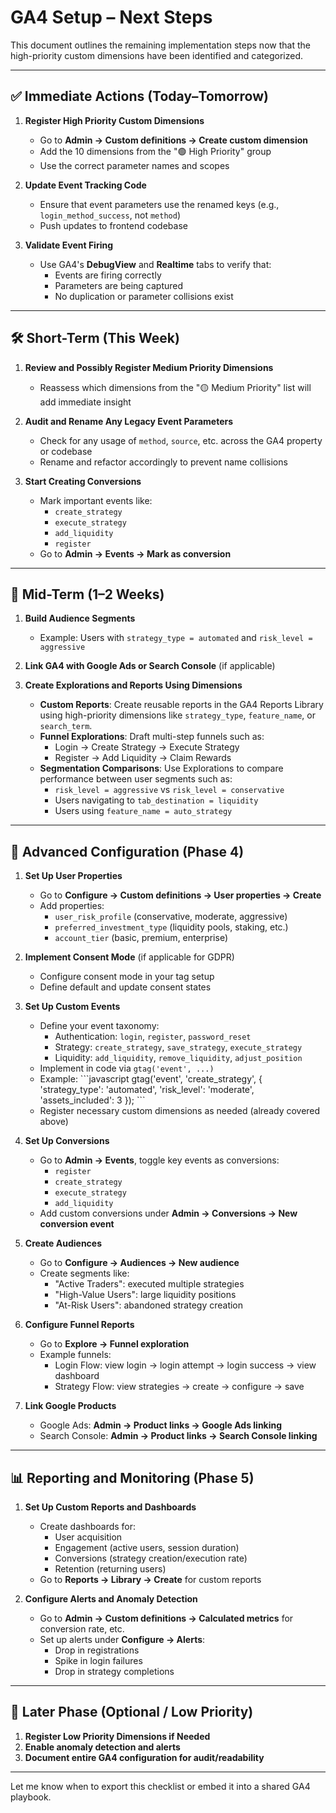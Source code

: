 # GA4 Setup – Next Steps

This document outlines the remaining implementation steps now that the high-priority custom dimensions have been identified and categorized.

---

## ✅ Immediate Actions (Today–Tomorrow)

1. **Register High Priority Custom Dimensions**

   - Go to **Admin → Custom definitions → Create custom dimension**
   - Add the 10 dimensions from the "🟢 High Priority" group
   - Use the correct parameter names and scopes

2. **Update Event Tracking Code**

   - Ensure that event parameters use the renamed keys (e.g., `login_method_success`, not `method`)
   - Push updates to frontend codebase

3. **Validate Event Firing**

   - Use GA4's **DebugView** and **Realtime** tabs to verify that:
     - Events are firing correctly
     - Parameters are being captured
     - No duplication or parameter collisions exist

---

## 🛠️ Short-Term (This Week)

1. **Review and Possibly Register Medium Priority Dimensions**

   - Reassess which dimensions from the "🟡 Medium Priority" list will add immediate insight

2. **Audit and Rename Any Legacy Event Parameters**

   - Check for any usage of `method`, `source`, etc. across the GA4 property or codebase
   - Rename and refactor accordingly to prevent name collisions

3. **Start Creating Conversions**

   - Mark important events like:
     - `create_strategy`
     - `execute_strategy`
     - `add_liquidity`
     - `register`
   - Go to **Admin → Events → Mark as conversion**

---

## 📅 Mid-Term (1–2 Weeks)

1. **Build Audience Segments**

   - Example: Users with `strategy_type = automated` and `risk_level = aggressive`

2. **Link GA4 with Google Ads or Search Console** (if applicable)

3. **Create Explorations and Reports Using Dimensions**

   - **Custom Reports**: Create reusable reports in the GA4 Reports Library using high-priority dimensions like `strategy_type`, `feature_name`, or `search_term`.
   - **Funnel Explorations**: Draft multi-step funnels such as:
     - Login → Create Strategy → Execute Strategy
     - Register → Add Liquidity → Claim Rewards
   - **Segmentation Comparisons**: Use Explorations to compare performance between user segments such as:
     - `risk_level = aggressive` vs `risk_level = conservative`
     - Users navigating to `tab_destination = liquidity`
     - Users using `feature_name = auto_strategy`

---

## 📘 Advanced Configuration (Phase 4)

1. **Set Up User Properties**
   - Go to **Configure → Custom definitions → User properties → Create**
   - Add properties:
     - `user_risk_profile` (conservative, moderate, aggressive)
     - `preferred_investment_type` (liquidity pools, staking, etc.)
     - `account_tier` (basic, premium, enterprise)

2. **Implement Consent Mode** (if applicable for GDPR)
   - Configure consent mode in your tag setup
   - Define default and update consent states

3. **Set Up Custom Events**
   - Define your event taxonomy:
     - Authentication: `login`, `register`, `password_reset`
     - Strategy: `create_strategy`, `save_strategy`, `execute_strategy`
     - Liquidity: `add_liquidity`, `remove_liquidity`, `adjust_position`
   - Implement in code via `gtag('event', ...)`
   - Example:
     \`\`\`javascript
     gtag('event', 'create_strategy', {
       'strategy_type': 'automated',
       'risk_level': 'moderate',
       'assets_included': 3
     });
     \`\`\`
   - Register necessary custom dimensions as needed (already covered above)

4. **Set Up Conversions**
   - Go to **Admin → Events**, toggle key events as conversions:
     - `register`
     - `create_strategy`
     - `execute_strategy`
     - `add_liquidity`
   - Add custom conversions under **Admin → Conversions → New conversion event**

5. **Create Audiences**
   - Go to **Configure → Audiences → New audience**
   - Create segments like:
     - "Active Traders": executed multiple strategies
     - "High-Value Users": large liquidity positions
     - "At-Risk Users": abandoned strategy creation

6. **Configure Funnel Reports**
   - Go to **Explore → Funnel exploration**
   - Example funnels:
     - Login Flow: view login → login attempt → login success → view dashboard
     - Strategy Flow: view strategies → create → configure → save

7. **Link Google Products**
   - Google Ads: **Admin → Product links → Google Ads linking**
   - Search Console: **Admin → Product links → Search Console linking**

---

## 📊 Reporting and Monitoring (Phase 5)

1. **Set Up Custom Reports and Dashboards**
   - Create dashboards for:
     - User acquisition
     - Engagement (active users, session duration)
     - Conversions (strategy creation/execution rate)
     - Retention (returning users)
   - Go to **Reports → Library → Create** for custom reports

2. **Configure Alerts and Anomaly Detection**
   - Go to **Admin → Custom definitions → Calculated metrics** for conversion rate, etc.
   - Set up alerts under **Configure → Alerts**:
     - Drop in registrations
     - Spike in login failures
     - Drop in strategy completions

---

## 🧠 Later Phase (Optional / Low Priority)

1. **Register Low Priority Dimensions if Needed**
2. **Enable anomaly detection and alerts**
3. **Document entire GA4 configuration for audit/readability**

---

Let me know when to export this checklist or embed it into a shared GA4 playbook.

